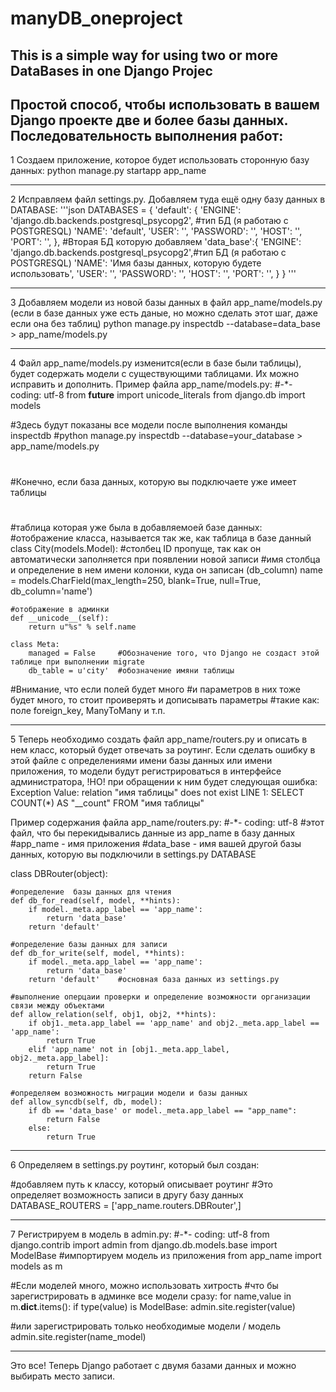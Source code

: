 # manyDB_oneproject
This is a simple way for using two or more DataBases in one Django Projec
-----------------------------------------------------------------------------------
Простой способ, чтобы использовать в вашем Django проекте две и более базы данных.
Последовательность выполнения работ:
-----------------------------------------------------------------------------------
1 Создаем приложение, которое будет использовать сторонную базу данных:
python manage.py startapp app_name

-----------------------------------------------------------------------------------

2 Исправляем файл settings.py. Добавляем туда ещё одну базу данных в DATABASE:
'''json
    DATABASES = {
        'default': {
            'ENGINE': 'django.db.backends.postgresql_psycopg2', #тип БД (я работаю с POSTGRESQL)
            'NAME': 'default',
            'USER': '',
            'PASSWORD': '',
            'HOST': '',
            'PORT': '',
        },
        #Вторая БД которую добавляем
        'data_base':{
            'ENGINE': 'django.db.backends.postgresql_psycopg2',#тип БД (я работаю с POSTGRESQL)
            'NAME': 'Имя базы данных, которую будете использовать',
            'USER': '',
            'PASSWORD': '',
            'HOST': '',
            'PORT': '',
        }
    }
'''

-----------------------------------------------------------------------------------

3 Добавляем модели из новой базы данных в файл app_name/models.py (если в базе данных уже есть даные, но можно сделать этот шаг, даже если она без таблиц)
python manage.py inspectdb --database=data_base > app_name/models.py

-----------------------------------------------------------------------------------

4 Файл app_name/models.py изменится(если в базе были таблицы), будет содержать модели с существующими таблицами. Их можно исправить и дополнить. Пример файла app_name/models.py:
#-*- coding: utf-8
from __future__ import unicode_literals
from django.db import models

#Здесь будут показаны все модели после выполнения команды inspectdb
#python manage.py inspectdb --database=your_database > app_name/models.py
#
#Конечно, если база данных, которую вы подключаете уже имеет таблицы
#

#таблица которая уже была в добавляемоей базе данных:
#отображение класса, называется так же, как таблица в базе данный
class City(models.Model):
    #столбец ID пропуще, так как он автоматически заполняется при появлении новой записи
    #имя столбца и определение в нем имени колонки, куда он записан (db_column)
    name = models.CharField(max_length=250, blank=True, null=True, db_column='name')

    #отображение в админки
    def __unicode__(self):
        return u"%s" % self.name

    class Meta:
        managed = False     #Обозначение того, что Django не создаст этой таблице при выполнении migrate
        db_table = u'city'  #обозначение имяни таблицы

#Внимание, что если полей будет много
#и параметров в них тоже будет много, то стоит проиверять и дописывать параметры
#такие как: поле foreign_key, ManyToMany и т.п.

-----------------------------------------------------------------------------------

5 Теперь необходимо создать файл app_name/routers.py и описать в нем класс, который будет отвечать за роутинг. Если сделать ошибку в этой файле с определениями имени базы данных или имени приложения, то модели будут регистрироваться в интерфейсе администратора, !НО! при обращении к ним будет следующая ошибка:
Exception Value: relation "имя таблицы" does not exist 
LINE 1: SELECT COUNT(*) AS "__count" FROM "имя таблицы"

Пример содержания файла app_name/routers.py:
#-*- coding: utf-8
#этот файл, что бы перекидывались данные из app_name в базу данных
#app_name - имя приложения
#data_base - имя вашей другой базы данных, которую вы подключили в settings.py DATABASE

class DBRouter(object):

    #определение  базы данных для чтения
    def db_for_read(self, model, **hints):
        if model._meta.app_label == 'app_name':
            return 'data_base'
        return 'default'

    #определение базы данных для записи
    def db_for_write(self, model, **hints):
        if model._meta.app_label == 'app_name':
            return 'data_base'
        return 'default'    #основная база данных из settings.py

    #выполнение оперцаии проверки и определение возможности организации связи между объектами
    def allow_relation(self, obj1, obj2, **hints):
        if obj1._meta.app_label == 'app_name' and obj2._meta.app_label == 'app_name':
            return True
        elif 'app_name' not in [obj1._meta.app_label, obj2._meta.app_label]:
            return True
        return False

    #определяем возможность миграции модели и базы данных
    def allow_syncdb(self, db, model):
        if db == 'data_base' or model._meta.app_label == "app_name":
            return False
        else:
            return True
           
 -----------------------------------------------------------------------------------
 
 6 Определяем в settings.py роутинг, который был создан:
 
#добавляем путь к классу, который описывает роутинг
#Это определяет возможность записи в другу базу данных
DATABASE_ROUTERS = ['app_name.routers.DBRouter',]

-----------------------------------------------------------------------------------

7 Регистрируем в модель в admin.py:
#-*- coding: utf-8
from django.contrib import admin
from django.db.models.base import ModelBase
#импортируем модель из приложения
from app_name import models as m

#Если моделей много, можно использовать хитрость
#что бы зарегистрировать в админке все модели сразу:
for name,value in m.__dict__.items():
    if type(value) is ModelBase:
        admin.site.register(value)
              
#или зарегистрировать только необходимые модели / модель
admin.site.register(name_model)




-----------------------------------------------------------------------------------
Это все! Теперь Django работает с двумя базами данных и можно выбирать место записи.
